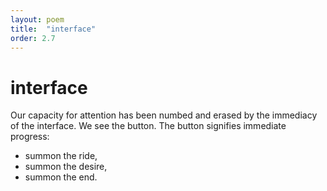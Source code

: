 ```yaml
---
layout: poem
title:  "interface"
order: 2.7
---
```


# interface

Our capacity for attention has been numbed and erased by the immediacy of the interface. We see the button. The button signifies immediate progress: 	
- summon the ride,
- summon the desire,
- summon the end.

